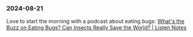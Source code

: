 ### 2024-08-21

Love to start the morning with a podcast about eating bugs: [What's the Buzz on Eating Bugs? Can Insects Really Save the World? | Listen Notes](https://www.listennotes.com/podcasts/gastropod/whats-the-buzz-on-eating-meAHkGhIYnC/)



